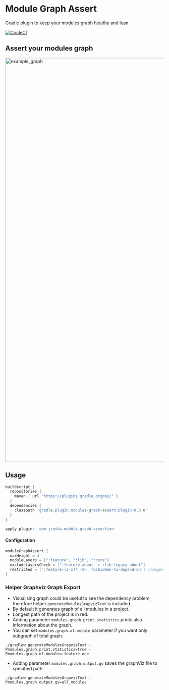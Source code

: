 # Module Graph Assert
Gradle plugin to keep your modules graph healthy and lean.

[![CircleCI](https://circleci.com/gh/jraska/modules-graph-assert.svg?style=svg)](https://circleci.com/gh/jraska/modules-graph-assert)

## Assert your modules graph
<img width="1281" alt="example_graph" src="https://user-images.githubusercontent.com/6277721/70832705-18980e00-1df6-11ea-8b78-fc07ba570a2b.png">

## Usage
```groovy
buildscript {
  repositories {
    maven { url "https://plugins.gradle.org/m2/" }
  }
  dependencies {
    classpath 'gradle.plugin.modules-graph-assert:plugin:0.3.0'
  }
}

apply plugin: 'com.jraska.module.graph.assertion'
```

#### Configuration
```groovy
moduleGraphAssert {
  maxHeight = 4
  moduleLayers = [":feature", ":lib", ":core"]
  excludeLayersCheck = [":feature-about -> :lib-legacy-about"]
  restricted = [':feature-[a-z]* -X> :forbidden-to-depend-on'] //regex to match module names
}
```

### Helper Graphviz Graph Export
- Visualising graph could be useful to see the dependency problem, therefore helper `generateModulesGrapvizText` is included.
- By default it generates graph of all modules in a project.
- Longest path of the project is in red.
- Adding parameter `modules.graph.print.statistics` prints also information about the graph.
- You can set `modules.graph.of.module` parameter if you want only subgraph of total graph.
```
./gradlew generateModulesGrapvizText -Pmodules.graph.print.statistics=true -Pmodules.graph.of.module=:feature-one
```
- Adding parameter `modules.graph.output.gv` saves the graphViz file to specified path
```
./gradlew generateModulesGrapvizText -Pmodules.graph.output.gv=all_modules
```

